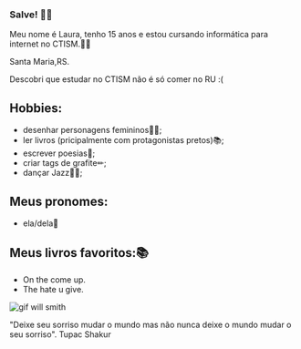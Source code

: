 ### Salve! 👋🏿

 
 
Meu nome é Laura, tenho 15 anos e estou cursando informática para internet no CTISM.🤝🏿 

Santa Maria,RS.

Descobri que estudar no CTISM não é só comer no RU :(


## Hobbies:
* desenhar personagens femininos💅🏾;
* ler livros (pricipalmente com protagonistas pretos)📚;
* escrever poesias📓;
* criar tags de grafite✏;
* dançar Jazz💃🏿;

## Meus pronomes:
* ela/dela💫

## Meus livros favoritos:📚
* On the come up.
* The hate u give.

![gif will smith](https://www.google.com/url?sa=i&url=https%3A%2F%2Fgifer.com%2Fpt%2Fgifs%2Fwill-smith&psig=AOvVaw2dJ_dSYFAWueSUte_La726&ust=1652719282906000&source=images&cd=vfe&ved=0CAwQjRxqFwoTCNDxyqL54fcCFQAAAAAdAAAAABAD)

"Deixe seu sorriso mudar o mundo mas não nunca deixe o mundo mudar o seu sorriso".
                                                           Tupac Shakur  
